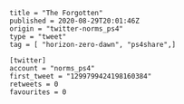 ```
title = "The Forgotten"
published = 2020-08-29T20:01:46Z
origin = "twitter-norms_ps4"
type = "tweet"
tag = [ "horizon-zero-dawn", "ps4share",]

[twitter]
account = "norms_ps4"
first_tweet = "1299799424198160384"
retweets = 0
favourites = 0
```

<p class='image'><img src='https://mnf.m17s.net/2020/08/29/EgnQr1MXsAI2xUN.jpg' alt=''></p>

